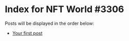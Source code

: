 # Index for NFT World #3306
Posts will be displayed in the order below:

- [Your first post](./001-first.md)


